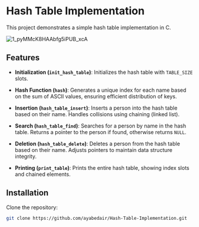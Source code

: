 # Hash Table Implementation

This project demonstrates a simple hash table implementation in C.

![1_pyMMcK8HAAbfg5iPUB_xcA](https://github.com/ayabedair/Hash-Table-Implementation/assets/111665968/b4357860-ed55-4aa0-b447-c071242f3067)

## Features

- **Initialization (`init_hash_table`)**:
  Initializes the hash table with `TABLE_SIZE` slots.

- **Hash Function (`hash`)**:
  Generates a unique index for each name based on the sum of ASCII values, ensuring efficient distribution of keys.

- **Insertion (`hash_table_insert`)**:
  Inserts a person into the hash table based on their name. Handles collisions using chaining (linked list).

- **Search (`hash_table_find`)**:
  Searches for a person by name in the hash table. Returns a pointer to the person if found, otherwise returns `NULL`.

- **Deletion (`hash_table_delete`)**:
  Deletes a person from the hash table based on their name. Adjusts pointers to maintain data structure integrity.

- **Printing (`print_table`)**:
  Prints the entire hash table, showing index slots and chained elements.

## Installation

Clone the repository:
```bash
git clone https://github.com/ayabedair/Hash-Table-Implementation.git
